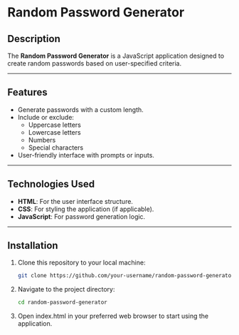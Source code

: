 # Random Password Generator

## Description

The **Random Password Generator** is a JavaScript application designed to create random passwords based on user-specified criteria. 

---

## Features

- Generate passwords with a custom length.
- Include or exclude:
  - Uppercase letters
  - Lowercase letters
  - Numbers
  - Special characters
- User-friendly interface with prompts or inputs.

---

## Technologies Used

- **HTML**: For the user interface structure.
- **CSS**: For styling the application (if applicable).
- **JavaScript**: For password generation logic.

---

## Installation

1. Clone this repository to your local machine:
   ```bash
   git clone https://github.com/your-username/random-password-generator.git

2. Navigate to the project directory:
   ```bash
   cd random-password-generator

3. Open index.html in your preferred web browser to start using the application.
